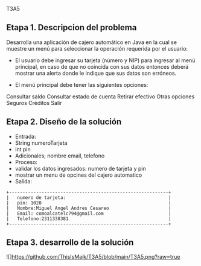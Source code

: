 T3A5
## Etapa 1. Descripcion del problema

Desarrolla una aplicación de cajero automático en Java en la cual se muestre un menú para seleccionar la operación requerida por el usuario:

- El usuario debe ingresar su tarjeta (número y NIP) para ingresar al menú principal, en caso de que no coincida con sus datos entonces deberá mostrar una alerta donde le indique que sus datos son erróneos.

- El menú principal debe tener las siguientes opciones:

Consultar saldo
Consultar estado de cuenta
Retirar efectivo
Otras opciones
Seguros
Créditos
Salir

## Etapa 2. Diseño de la solución

- Entrada:
- String numeroTarjeta
- int pin
- Adicionales; nombre email, telefono
- Proceso:
- validar los datos ingresados: numero de tarjeta y pin
- mostrar un menu de opcines del cajero automatico
- Salida:
~~~
+-----------------------------------------------------------+
|   numero de tarjeta:                                      |
|   pin: 1020                                               |
|   Nombre:Miguel Angel Andres Cesareo                      |
|   Email: comoalcatelc794@gmail.com                        |
|   Telefono:2311338381                                     |
+-----------------------------------------------------------+

~~~

## Etapa 3. desarrollo de la solución

![]https://github.com/ThisIsMaik/T3A5/blob/main/T3A5.png?raw=true
                                                           
